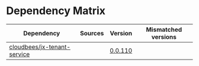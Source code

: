 # Dependency Matrix

Dependency | Sources | Version | Mismatched versions
---------- | ------- | ------- | -------------------
[cloudbees/jx-tenant-service](https://github.com/cloudbees/jx-tenant-service) |  | [0.0.110](https://github.com/cloudbees/jx-tenant-service/releases/tag/v0.0.110) | 
